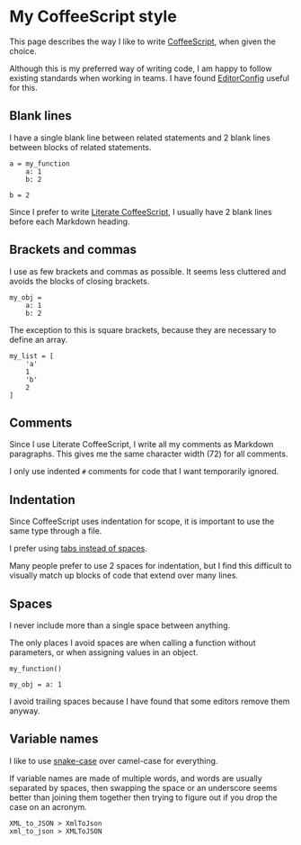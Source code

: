 # My CoffeeScript style

This page describes the way I like to write
[CoffeeScript](http://coffeescript.org/), when given the choice.

Although this is my preferred way of writing code, I am happy to follow
existing standards when working in teams.
I have found [EditorConfig](http://editorconfig.org/) useful for this.


## Blank lines

I have a single blank line between related statements and 2 blank lines
between blocks of related statements.

	a = my_function
		a: 1
		b: 2

	b = 2

Since I prefer to write
[Literate CoffeeScript](http://coffeescript.org/#literate),
I usually have 2 blank lines before each Markdown heading.


## Brackets and commas

I use as few brackets and commas as possible.
It seems less cluttered and avoids the blocks of closing brackets.

	my_obj =
		a: 1
		b: 2

The exception to this is square brackets, because they are necessary to
define an array.

	my_list = [
		'a'
		1
		'b'
		2
	]


## Comments

Since I use Literate CoffeeScript, I write all my comments as Markdown
paragraphs.
This gives me the same character width (72) for all comments.

I only use indented `#` comments for code that I want temporarily
ignored.


## Indentation

Since CoffeeScript uses indentation for scope, it is important to use
the same type through a file.

I prefer using [tabs instead of spaces](../tabs_vs_spaces/).

Many people prefer to use 2 spaces for indentation, but I find this
difficult to visually match up blocks of code that extend over many
lines.


## Spaces

I never include more than a single space between anything.

The only places I avoid spaces are when calling a function without
parameters, or when assigning values in an object.

	my_function()

	my_obj = a: 1

I avoid trailing spaces because I have found that some editors remove
them anyway.


## Variable names

I like to use [snake-case](https://en.wikipedia.org/wiki/Snake_case)
over camel-case for everything.

If variable names are made of multiple words, and words are usually
separated by spaces, then swapping the space or an underscore seems
better than joining them together then trying to figure out if you drop
the case on an acronym.

	XML_to_JSON > XmlToJson
	xml_to_json > XMLToJSON
